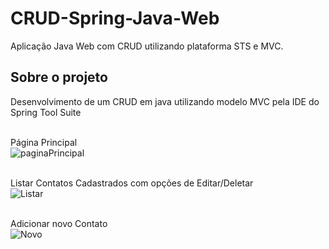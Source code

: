 # CRUD-Spring-Java-Web
Aplicação Java Web com CRUD utilizando plataforma STS e MVC.

<h2> Sobre o projeto </h2>

<p>Desenvolvimento de um CRUD em java utilizando modelo MVC pela IDE do Spring Tool Suite</p>




<br>Página Principal</br>
![paginaPrincipal](https://user-images.githubusercontent.com/51968457/100908755-9db68000-34aa-11eb-91e5-808152e958b9.PNG)



<br>Listar Contatos Cadastrados com opções de Editar/Deletar</br>
![Listar](https://user-images.githubusercontent.com/51968457/100908954-dce4d100-34aa-11eb-9823-5d51e4339f13.PNG)




<br>Adicionar novo Contato</br>
![Novo](https://user-images.githubusercontent.com/51968457/100909063-043b9e00-34ab-11eb-8ef2-83ee12620e9e.PNG)
